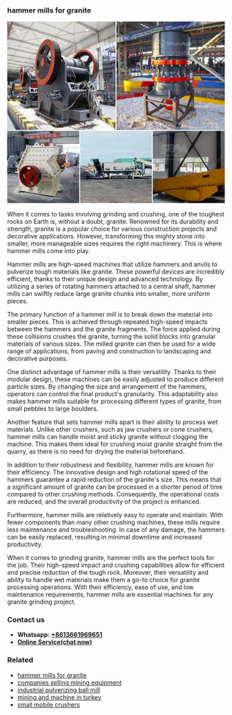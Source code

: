 <h3>hammer mills for granite</h3><img src='1706768269.jpg' alt=''><p>When it comes to tasks involving grinding and crushing, one of the toughest rocks on Earth is, without a doubt, granite. Renowned for its durability and strength, granite is a popular choice for various construction projects and decorative applications. However, transforming this mighty stone into smaller, more manageable sizes requires the right machinery. This is where hammer mills come into play.</p><p>Hammer mills are high-speed machines that utilize hammers and anvils to pulverize tough materials like granite. These powerful devices are incredibly efficient, thanks to their unique design and advanced technology. By utilizing a series of rotating hammers attached to a central shaft, hammer mills can swiftly reduce large granite chunks into smaller, more uniform pieces.</p><p>The primary function of a hammer mill is to break down the material into smaller pieces. This is achieved through repeated high-speed impacts between the hammers and the granite fragments. The force applied during these collisions crushes the granite, turning the solid blocks into granular materials of various sizes. The milled granite can then be used for a wide range of applications, from paving and construction to landscaping and decorative purposes.</p><p>One distinct advantage of hammer mills is their versatility. Thanks to their modular design, these machines can be easily adjusted to produce different particle sizes. By changing the size and arrangement of the hammers, operators can control the final product's granularity. This adaptability also makes hammer mills suitable for processing different types of granite, from small pebbles to large boulders.</p><p>Another feature that sets hammer mills apart is their ability to process wet materials. Unlike other crushers, such as jaw crushers or cone crushers, hammer mills can handle moist and sticky granite without clogging the machine. This makes them ideal for crushing moist granite straight from the quarry, as there is no need for drying the material beforehand.</p><p>In addition to their robustness and flexibility, hammer mills are known for their efficiency. The innovative design and high rotational speed of the hammers guarantee a rapid reduction of the granite's size. This means that a significant amount of granite can be processed in a shorter period of time compared to other crushing methods. Consequently, the operational costs are reduced, and the overall productivity of the project is enhanced.</p><p>Furthermore, hammer mills are relatively easy to operate and maintain. With fewer components than many other crushing machines, these mills require less maintenance and troubleshooting. In case of any damage, the hammers can be easily replaced, resulting in minimal downtime and increased productivity.</p><p>When it comes to grinding granite, hammer mills are the perfect tools for the job. Their high-speed impact and crushing capabilities allow for efficient and precise reduction of the tough rock. Moreover, their versatility and ability to handle wet materials make them a go-to choice for granite processing operations. With their efficiency, ease of use, and low maintenance requirements, hammer mills are essential machines for any granite grinding project.</p><h3>Contact us</h3><ul><li><strong>Whatsapp:&nbsp;<a href="https://wa.me/8613661969651">+8613661969651</a></strong></li><li><a href="https://swt.shibang-china.com/?git&amp;zhl&amp;hammer mills for granite"><strong>Online Service(chat now)</strong></a></li></ul><h3>Related</h3><ul><li><a href='hammer mills for granite.md'>hammer mills for granite</a></li><li><a href='companies selling mining equipment.md'>companies selling mining equipment</a></li><li><a href='industrial pulverizing ball mill.md'>industrial pulverizing ball mill</a></li><li><a href='mining and machine in turkey.md'>mining and machine in turkey</a></li><li><a href='small mobile crushers.md'>small mobile crushers</a></li></ul>